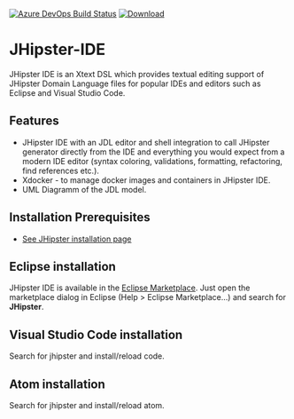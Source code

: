 [![Azure DevOps Build Status][azure-devops-image]][azure-devops-url-main] [![Download][download-image]][download-url]

JHipster-IDE
============

JHipster IDE is an Xtext DSL which provides textual editing support of JHipster Domain Language files for popular IDEs and editors such as Eclipse and Visual Studio Code. 

## Features

- JHipster IDE with an JDL editor and shell integration to call JHipster generator directly from the IDE and everything you would expect from a modern IDE editor (syntax coloring, validations, formatting, refactoring, find references etc.).
- Xdocker - to manage docker images and containers in JHipster IDE.
- UML Diagramm of the JDL model.

## Installation Prerequisites
- [See JHipster installation page ](http://www.jhipster.tech/installation/)

## Eclipse installation

JHipster IDE is available in the [Eclipse Marketplace](https://marketplace.eclipse.org/content/jhipster-ide). Just open the marketplace dialog in Eclipse (Help > Eclipse Marketplace...) and search for <b>JHipster</b>.

## Visual Studio Code installation

Search for jhipster and install/reload code.

## Atom installation

Search for jhipster and install/reload atom.

[azure-devops-image]: https://dev.azure.com/jhipster/jhipster-ide/_apis/build/status/jhipster.jhipster-ide?branchName=master
[azure-devops-url-main]: https://dev.azure.com/jhipster/jhipster-ide/_build

[travis-image]: https://travis-ci.org/jhipster/jhipster-ide.svg?branch=master
[travis-url]: https://travis-ci.org/jhipster/jhipster-ide

[download-image]: https://api.bintray.com/packages/jhipster/jhipster-ide/1.7/images/download.svg
[download-url]: https://bintray.com/jhipster/jhipster-ide/1.7/_latestVersion